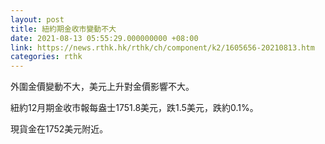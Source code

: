 ```yaml
---
layout: post
title: 紐約期金收市變動不大
date: 2021-08-13 05:55:29.000000000 +08:00
link: https://news.rthk.hk/rthk/ch/component/k2/1605656-20210813.htm
categories: rthk
---
```


外圍金價變動不大，美元上升對金價影響不大。

紐約12月期金收市報每盎士1751.8美元，跌1.5美元，跌約0.1%。

現貨金在1752美元附近。
